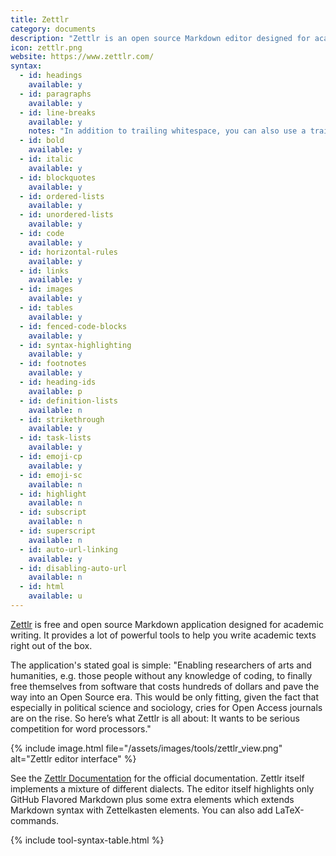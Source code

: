 ```yaml
---
title: Zettlr
category: documents
description: "Zettlr is an open source Markdown editor designed for academic writing."
icon: zettlr.png
website: https://www.zettlr.com/
syntax:
  - id: headings
    available: y
  - id: paragraphs
    available: y
  - id: line-breaks
    available: y
    notes: "In addition to trailing whitespace, you can also use a trailing backslash or press the Return key once to achieve the same result."
  - id: bold
    available: y
  - id: italic
    available: y
  - id: blockquotes
    available: y
  - id: ordered-lists
    available: y
  - id: unordered-lists
    available: y
  - id: code
    available: y
  - id: horizontal-rules
    available: y
  - id: links
    available: y
  - id: images
    available: y
  - id: tables
    available: y
  - id: fenced-code-blocks
    available: y
  - id: syntax-highlighting
    available: y
  - id: footnotes
    available: y
  - id: heading-ids
    available: p
  - id: definition-lists
    available: n
  - id: strikethrough
    available: y
  - id: task-lists
    available: y
  - id: emoji-cp
    available: y
  - id: emoji-sc
    available: n
  - id: highlight
    available: n
  - id: subscript
    available: n
  - id: superscript
    available: n
  - id: auto-url-linking
    available: y
  - id: disabling-auto-url
    available: n
  - id: html
    available: u
---
```


[Zettlr](https://www.zettlr.com/) is free and open source Markdown application designed for academic writing. It provides a lot of powerful tools to help you write academic texts right out of the box.

The application's stated goal is simple: "Enabling researchers of arts and humanities, e.g. those people without any knowledge of coding, to finally free themselves from software that costs hundreds of dollars and pave the way into an Open Source era. This would be only fitting, given the fact that especially in political science and sociology, cries for Open Access journals are on the rise. So here’s what Zettlr is all about: It wants to be serious competition for word processors."

{% include image.html file="/assets/images/tools/zettlr_view.png" alt="Zettlr editor interface" %}

See the [Zettlr Documentation](https://docs.zettlr.com/en/) for the official documentation. Zettlr itself implements a mixture of different dialects. The editor itself highlights only GitHub Flavored Markdown plus some extra elements which extends Markdown syntax with Zettelkasten elements. You can also add LaTeX-commands.

{% include tool-syntax-table.html %}
